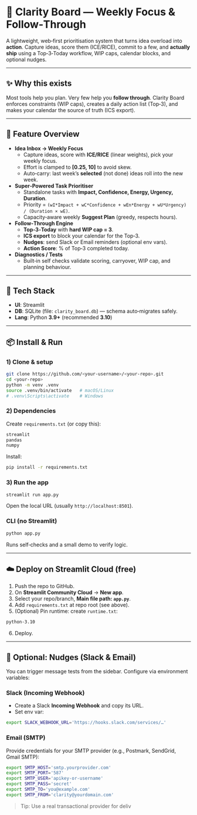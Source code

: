 # 🧠 Clarity Board — Weekly Focus & Follow‑Through

A lightweight, web‑first prioritisation system that turns idea overload into **action**. Capture ideas, score them (ICE/RICE), commit to a few, and **actually ship** using a Top‑3‑Today workflow, WIP caps, calendar blocks, and optional nudges.

---

## ✨ Why this exists
Most tools help you plan. Very few help you **follow through**. Clarity Board enforces constraints (WIP caps), creates a daily action list (Top‑3), and makes your calendar the source of truth (ICS export).

---

## 🚀 Feature Overview
- **Idea Inbox → Weekly Focus**
  - Capture ideas, score with **ICE/RICE** (linear weights), pick your weekly focus.
  - Effort is clamped to **[0.25, 10]** to avoid skew.
  - Auto‑carry: last week’s **selected** (not done) ideas roll into the new week.
- **Super‑Powered Task Prioritiser**
  - Standalone tasks with **Impact, Confidence, Energy, Urgency, Duration**.
  - Priority = `(wI*Impact + wC*Confidence + wEn*Energy + wU*Urgency) / (Duration × wE)`.
  - Capacity‑aware weekly **Suggest Plan** (greedy, respects hours).
- **Follow‑Through Engine**
  - **Top‑3‑Today** with **hard WIP cap = 3**.
  - **ICS export** to block your calendar for the Top‑3.
  - **Nudges**: send Slack or Email reminders (optional env vars).
  - **Action Score**: % of Top‑3 completed today.
- **Diagnostics / Tests**
  - Built‑in self checks validate scoring, carryover, WIP cap, and planning behaviour.

---

## 🧩 Tech Stack
- **UI**: Streamlit
- **DB**: SQLite (file: `clarity_board.db`) — schema auto‑migrates safely.
- **Lang**: Python **3.9+** (recommended **3.10**)

---

## 📦 Install & Run

### 1) Clone & setup
```bash
git clone https://github.com/<your-username>/<your-repo>.git
cd <your-repo>
python -m venv .venv
source .venv/bin/activate   # macOS/Linux
# .venv\Scripts\activate    # Windows
```

### 2) Dependencies
Create `requirements.txt` (or copy this):
```txt
streamlit
pandas
numpy
```
Install:
```bash
pip install -r requirements.txt
```

### 3) Run the app
```bash
streamlit run app.py
```
Open the local URL (usually `http://localhost:8501`).

### CLI (no Streamlit)
```bash
python app.py
```
Runs self‑checks and a small demo to verify logic.

---

## ☁️ Deploy on Streamlit Cloud (free)
1. Push the repo to GitHub.
2. On **Streamlit Community Cloud** → **New app**.
3. Select your repo/branch, **Main file path: `app.py`**.
4. Add `requirements.txt` at repo root (see above).
5. (Optional) Pin runtime: create `runtime.txt`:
```txt
python-3.10
```
6. Deploy.

---

## 🔐 Optional: Nudges (Slack & Email)
You can trigger message tests from the sidebar. Configure via environment variables:

### Slack (Incoming Webhook)
- Create a Slack **Incoming Webhook** and copy its URL.
- Set env var:
```bash
export SLACK_WEBHOOK_URL='https://hooks.slack.com/services/…'
```

### Email (SMTP)
Provide credentials for your SMTP provider (e.g., Postmark, SendGrid, Gmail SMTP):
```bash
export SMTP_HOST='smtp.yourprovider.com'
export SMTP_PORT='587'
export SMTP_USER='apikey-or-username'
export SMTP_PASS='secret'
export SMTP_TO='you@example.com'
export SMTP_FROM='clarity@yourdomain.com'
```
> Tip: Use a real transactional provider for deliv
